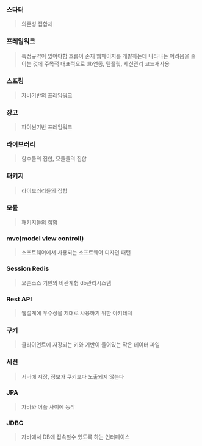 ### 스타터
> 의존성 집합체
### 프레임워크
>특정규약이 있어야함
>흐름이 존재
>웹페이지를 개발하는데 나타나는 어려움을 줄이는 것에 주목적
>대표적으로 db연동, 템플릿, 세션관리 코드재사용
### 스프링
>자바기반의 프레임워크
### 장고
>파이썬기반 프레임워크
### 라이브러리
>함수들의 집합, 모듈들의 집합
### 패키지
>라이브러리들의 집합
### 모듈
>패키지들의 집합
### mvc(model view controll)
>소프트웨어에서 사용되는 소프르웨어 디자인 패턴
### Session Redis
>오픈소스 기반의 비관계형 db관리시스템
### Rest API
>웹설계에 우수성을 제대로 사용하기 위한 아키테쳐
### 쿠키  
>클라이언트에 저장되는 키와 기반이 들어있는 작은 데이터 파일
### 세션
> 서버에 저장, 정보가 쿠키보다 노출되지 않는다
### JPA
>자바와 어플 사이에 동작
### JDBC
> 자바에서 DB에 접속할수 있도록 하는 인터페이스
